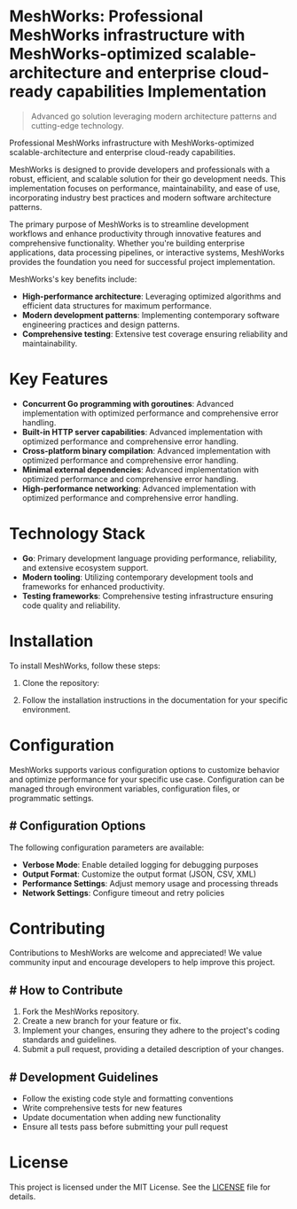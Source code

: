 <!-- fallback_MeshWorks_20250803142953_90944 -->

# MeshWorks: Professional MeshWorks infrastructure with MeshWorks-optimized scalable-architecture and enterprise cloud-ready capabilities Implementation
> Advanced go solution leveraging modern architecture patterns and cutting-edge technology.

Professional MeshWorks infrastructure with MeshWorks-optimized scalable-architecture and enterprise cloud-ready capabilities.

MeshWorks is designed to provide developers and professionals with a robust, efficient, and scalable solution for their go development needs. This implementation focuses on performance, maintainability, and ease of use, incorporating industry best practices and modern software architecture patterns.

The primary purpose of MeshWorks is to streamline development workflows and enhance productivity through innovative features and comprehensive functionality. Whether you're building enterprise applications, data processing pipelines, or interactive systems, MeshWorks provides the foundation you need for successful project implementation.

MeshWorks's key benefits include:

* **High-performance architecture**: Leveraging optimized algorithms and efficient data structures for maximum performance.
* **Modern development patterns**: Implementing contemporary software engineering practices and design patterns.
* **Comprehensive testing**: Extensive test coverage ensuring reliability and maintainability.

# Key Features

* **Concurrent Go programming with goroutines**: Advanced implementation with optimized performance and comprehensive error handling.
* **Built-in HTTP server capabilities**: Advanced implementation with optimized performance and comprehensive error handling.
* **Cross-platform binary compilation**: Advanced implementation with optimized performance and comprehensive error handling.
* **Minimal external dependencies**: Advanced implementation with optimized performance and comprehensive error handling.
* **High-performance networking**: Advanced implementation with optimized performance and comprehensive error handling.

# Technology Stack

* **Go**: Primary development language providing performance, reliability, and extensive ecosystem support.
* **Modern tooling**: Utilizing contemporary development tools and frameworks for enhanced productivity.
* **Testing frameworks**: Comprehensive testing infrastructure ensuring code quality and reliability.

# Installation

To install MeshWorks, follow these steps:

1. Clone the repository:


2. Follow the installation instructions in the documentation for your specific environment.

# Configuration

MeshWorks supports various configuration options to customize behavior and optimize performance for your specific use case. Configuration can be managed through environment variables, configuration files, or programmatic settings.

## # Configuration Options

The following configuration parameters are available:

* **Verbose Mode**: Enable detailed logging for debugging purposes
* **Output Format**: Customize the output format (JSON, CSV, XML)
* **Performance Settings**: Adjust memory usage and processing threads
* **Network Settings**: Configure timeout and retry policies

# Contributing

Contributions to MeshWorks are welcome and appreciated! We value community input and encourage developers to help improve this project.

## # How to Contribute

1. Fork the MeshWorks repository.
2. Create a new branch for your feature or fix.
3. Implement your changes, ensuring they adhere to the project's coding standards and guidelines.
4. Submit a pull request, providing a detailed description of your changes.

## # Development Guidelines

* Follow the existing code style and formatting conventions
* Write comprehensive tests for new features
* Update documentation when adding new functionality
* Ensure all tests pass before submitting your pull request

# License

This project is licensed under the MIT License. See the [LICENSE](https://github.com/AbdullahRashid133/MeshWorks/blob/main/LICENSE) file for details.
